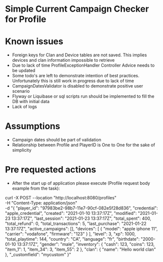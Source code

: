 # Simple Current Campaign Checker for Profile

# Known issues

- Foreign keys for Clan and Device tables are not saved. This implies devices and clan information impossible to retrieve
- Due to lack of time ProfileExceptionHandler Controller Advice needs to be updated
- Some todo's are left to demonstrate intention of best practices. Unfortunately this is still work in progress due to lack of time
- CampaignDatesValidator is disabled to demonstrate positive user scenario
- Flyway or Liquibase or sql scripts run should be implemented to fill the DB with initial data
- Lack of logs

# Assumptions

- Campaign dates should be part of validation
- Relationship between Profile and PlayerID is One to One for the sake of simplicity

# Pre requested actions

- After the start up of application please execute (Profile request body example from the task):

curl -X POST --location "http://localhost:8080/profiles" \
-H "Content-Type: application/json" \
-d "{
\"player_id\": \"97983be2-98b7-11e7-90cf-082e5f28d836\",
\"credential\": \"apple_credential\",
\"created\": \"2021-01-10 13:37:17Z\",
\"modified\": \"2021-01-23 13:37:17Z\",
\"last_session\": \"2021-01-23 13:37:17Z\",
\"total_spent\": 400,
\"total_refund\": 0,
\"total_transactions\": 5,
\"last_purchase\": \"2021-01-22 13:37:17Z\",
\"active_campaigns\": [],
\"devices\": [
{
\"model\": \"apple iphone 11\",
\"carrier\": \"vodafone\",
\"firmware\": \"123\"
}
],
\"level\": 3,
\"xp\": 1000,
\"total_playtime\": 144,
\"country\": \"CA\",
\"language\": \"fr\",
\"birthdate\": \"2000-01-10 13:37:17Z\",
\"gender\": \"male\",
\"inventory\": {
\"cash\": 123,
\"coins\": 123,
\"item_1\": 1,
\"item_34\": 3,
\"item_55\": 2
},
\"clan\": {
\"name\": \"Hello world clan\"
},
\"_customfield\": \"mycustom\"
}"



